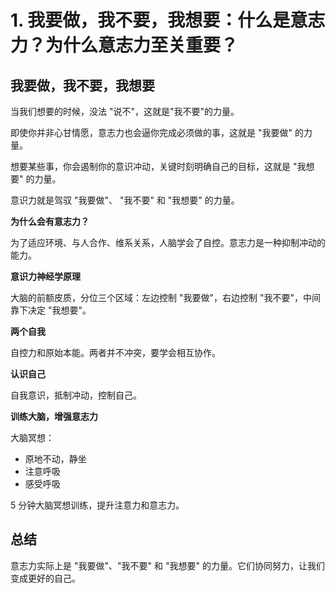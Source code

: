 # 1. 我要做，我不要，我想要：什么是意志力？为什么意志力至关重要？

## 我要做，我不要，我想要

当我们想要的时候，没法 "说不"，这就是"我不要"的力量。

即使你并非心甘情愿，意志力也会逼你完成必须做的事，这就是 "我要做" 的力量。

想要某些事，你会遏制你的意识冲动，关键时刻明确自己的目标，这就是 "我想要" 的力量。

意识力就是驾驭 "我要做"、 "我不要" 和 "我想要" 的力量。

**为什么会有意志力？**

为了适应环境、与人合作、维系关系，人脑学会了自控。意志力是一种抑制冲动的能力。

**意识力神经学原理**

大脑的前额皮质，分位三个区域：左边控制 "我要做"，右边控制 "我不要"，中间靠下决定 "我想要"。

**两个自我**

自控力和原始本能。两者并不冲突，要学会相互协作。

**认识自己**

自我意识，抵制冲动，控制自己。

**训练大脑，增强意志力**

大脑冥想：

-   原地不动，静坐
-   注意呼吸
-   感受呼吸

5 分钟大脑冥想训练，提升注意力和意志力。

## 总结

意志力实际上是 "我要做"、"我不要" 和 "我想要" 的力量。它们协同努力，让我们变成更好的自己。
